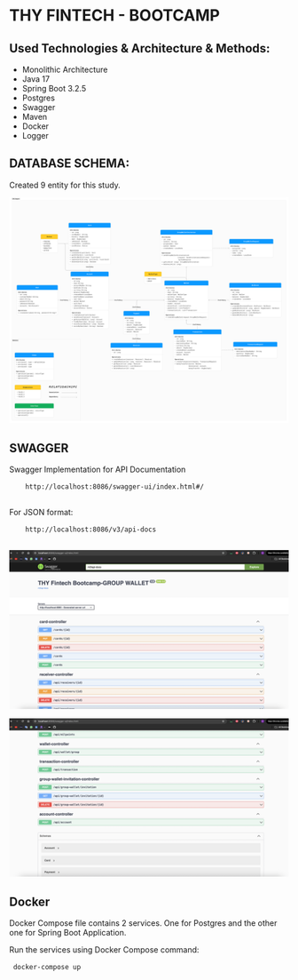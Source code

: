 # THY FINTECH - BOOTCAMP


## Used Technologies & Architecture & Methods:

* Monolithic Architecture
* Java 17
* Spring Boot 3.2.5
* Postgres
* Swagger
* Maven
* Docker
* Logger

## DATABASE SCHEMA:

Created 9 entity for this study.


![db-modelling](docs/diagrams/UMLClassDiagram.png)


## SWAGGER

Swagger Implementation for API Documentation

``` 
    http://localhost:8086/swagger-ui/index.html#/
 
 ```

For JSON format:

```
    http://localhost:8086/v3/api-docs
    
```

![db-modelling](docs/diagrams/Swagger-1.png)

![db-modelling](docs/diagrams/Swagger-2.png)



## Docker

Docker Compose file contains 2 services. One for Postgres and the other one for Spring Boot Application.

Run the services using Docker Compose command:

     docker-compose up  



